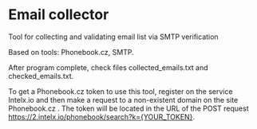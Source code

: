 # Email collector
Tool for collecting and validating email list via SMTP verification

Based on tools: Phonebook.cz, SMTP.

After program complete, check files collected_emails.txt and checked_emails.txt.

To get a Phonebook.cz token to use this tool, register on the service Intelx.io and then make a request to a non-existent domain on the site Phonebook.cz . The token will be located in the URL of the POST request https://2.intelx.io/phonebook/search?k={YOUR_TOKEN}.